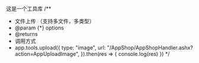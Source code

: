   这是一个工具库
  /**
   * 文件上传 （支持多文件，多类型）
   * @param {*} options
   * @returns
   * 调用方式
   *  app.tools.upload({
      type: "image",
      url: "/AppShop/AppShopHandler.ashx?action=AppUploadImage",
    }).then(res => {
      console.log(res)
    })
   */